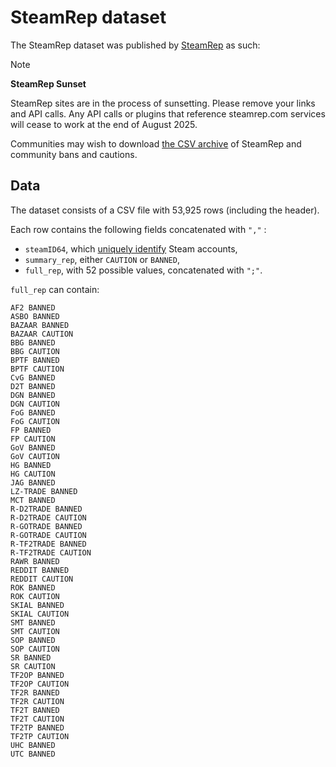 # SteamRep dataset

The SteamRep dataset was published by [SteamRep][steamrep-homepage] as such:

> [!NOTE]
> **SteamRep Sunset**
> 
> SteamRep sites are in the process of sunsetting. Please remove your links and API calls. Any API calls or plugins that reference steamrep.com services will cease to work at the end of August 2025.
> 
> Communities may wish to download [the CSV archive][steamrep-csv] of SteamRep and community bans and cautions.

## Data

The dataset consists of a CSV file with 53,925 rows (including the header).

Each row contains the following fields concatenated with `","` :
- `steamID64`, which [uniquely identify][steamid-doc] Steam accounts,
- `summary_rep`, either `CAUTION` or `BANNED`,
- `full_rep`, with 52 possible values, concatenated with `";"`.

`full_rep` can contain:
```
AF2 BANNED
ASBO BANNED
BAZAAR BANNED
BAZAAR CAUTION
BBG BANNED
BBG CAUTION
BPTF BANNED
BPTF CAUTION
CvG BANNED
D2T BANNED
DGN BANNED
DGN CAUTION
FoG BANNED
FoG CAUTION
FP BANNED
FP CAUTION
GoV BANNED
GoV CAUTION
HG BANNED
HG CAUTION
JAG BANNED
LZ-TRADE BANNED
MCT BANNED
R-D2TRADE BANNED
R-D2TRADE CAUTION
R-GOTRADE BANNED
R-GOTRADE CAUTION
R-TF2TRADE BANNED
R-TF2TRADE CAUTION
RAWR BANNED
REDDIT BANNED
REDDIT CAUTION
ROK BANNED
ROK CAUTION
SKIAL BANNED
SKIAL CAUTION
SMT BANNED
SMT CAUTION
SOP BANNED
SOP CAUTION
SR BANNED
SR CAUTION
TF2OP BANNED
TF2OP CAUTION
TF2R BANNED
TF2R CAUTION
TF2T BANNED
TF2T CAUTION
TF2TP BANNED
TF2TP CAUTION
UHC BANNED
UTC BANNED
```

[steamrep-homepage]: <https://steamrep.com/>
[steamrep-csv]: <https://steamrep.com/data/2024/SteamRep_Profiles_BannedCaution_2024_csv.zip>
[steamid-doc]: <https://developer.valvesoftware.com/wiki/SteamID>
